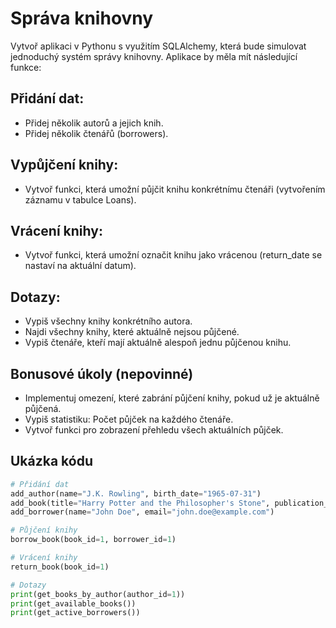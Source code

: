 # Správa knihovny
Vytvoř aplikaci v Pythonu s využitím SQLAlchemy,
která bude simulovat jednoduchý systém správy knihovny. 
Aplikace by měla mít následující funkce:

## Přidání dat:
- Přidej několik autorů a jejich knih.
- Přidej několik čtenářů (borrowers).

## Vypůjčení knihy:
- Vytvoř funkci, která umožní půjčit knihu konkrétnímu čtenáři 
(vytvořením záznamu v tabulce Loans).

## Vrácení knihy:
- Vytvoř funkci, která umožní označit knihu jako vrácenou 
(return_date se nastaví na aktuální datum).

## Dotazy:
- Vypiš všechny knihy konkrétního autora.
- Najdi všechny knihy, které aktuálně nejsou půjčené.
- Vypiš čtenáře, kteří mají aktuálně alespoň jednu půjčenou knihu. 

## Bonusové úkoly (nepovinné)
- Implementuj omezení, které zabrání půjčení knihy, 
pokud už je aktuálně půjčená.
- Vypiš statistiku: Počet půjček na každého čtenáře.
- Vytvoř funkci pro zobrazení přehledu všech aktuálních půjček.

## Ukázka kódu
```python
# Přidání dat
add_author(name="J.K. Rowling", birth_date="1965-07-31")
add_book(title="Harry Potter and the Philosopher's Stone", publication_date="1997-06-26", author_id=1)
add_borrower(name="John Doe", email="john.doe@example.com")

# Půjčení knihy
borrow_book(book_id=1, borrower_id=1)

# Vrácení knihy
return_book(book_id=1)

# Dotazy
print(get_books_by_author(author_id=1))
print(get_available_books())
print(get_active_borrowers())
```